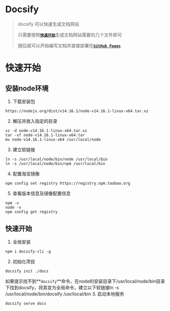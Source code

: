 # Docsify
> docsify 可以快速生成文档网站
> 
> 只需要按照[**`快速开始`**](https://docsify.js.org/#/zh-cn/quickstart)生成文档网站需要的几个文件即可
> 
> 随后就可以开始编写文档并直接部署在[**`GitHub Pages`**](https://docsify.js.org/#/zh-cn/deploy)

# 快速开始
## 安装node环境
1. 下载安装包
```shell
https://nodejs.org/dist/v14.16.1/node-v14.16.1-linux-x64.tar.xz
```
2. 解压并放入指定的目录
```shell
xz -d node-v14.16.1-linux-x64.tar.xz
tar -xf node-v14.16.1-linux-x64.tar
mv node-v14.16.1-linux-x64 /usr/local/node
```
3. 建立软链接
```shell
ln -s /usr/local/node/bin/node /usr/local/bin
ln -s /usr/local/node/bin/npm /usr/local/bin
```
4. 配置淘宝镜像
```shell
npm config set registry https://registry.npm.taobao.org
```
5. 查看版本信息及镜像配置信息
```shell
npm -v
node -v
npm config get registry
```

## 快速开始
1. 全局安装
```shell
npm i docsify-cli -g
```
2. 初始化项目
```shell
docsify init ./docs
```
如果提示找不到**`docsify`**命令，在node的安装目录下/usr/local/node/bin目录下找到docsify，将其变为全局命令，建立以下软链接ln -s /usr/local/node/bin/docsify /usr/local/bin
3. 启动本地服务
```shell
docsify serve docs
```
